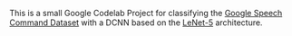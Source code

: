 This is a small Google Codelab Project for classifying the [Google Speech Command Dataset](https://ai.googleblog.com/2017/08/launching-speech-commands-dataset.html) with a DCNN based on the [LeNet-5](http://yann.lecun.com/exdb/publis/pdf/lecun-01a.pdf) architecture.
